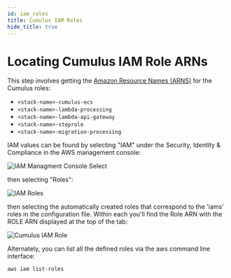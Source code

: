 ```yaml
---
id: iam_roles
title: Cumulus IAM Roles
hide_title: true
---
```


# Locating Cumulus IAM Role ARNs

This step involves getting the [Amazon Resource Names (ARNS)](https://docs.aws.amazon.com/general/latest/gr/aws-arns-and-namespaces.html) for the Cumulus roles:

* ```<stack-name>-cumulus-ecs```
* ```<stack-name>-lambda-processing```
* ```<stack-name>-lambda-api-gateway```
* ```<stack-name>-steprole```
* ```<stack-name>-migration-processing```

IAM values can be found by selecting "IAM" under the Security, Identity & Compliance in the AWS management console:

![IAM Managment Console Select](assets/iam-access.png)

then selecting "Roles":

![IAM Roles](assets/iam-roles.png)


then selecting the automatically created roles that correspond to the 'iams' roles in the configuration file.    Within each you'll find the Role ARN with the ROLE ARN displayed at the top of the tab:

![Cumulus IAM Role](assets/cumulus-iam-role.png)


Alternately, you can list all the defined roles via the aws command line interface:

```aws iam list-roles```
